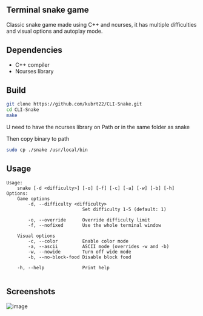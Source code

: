 ## Terminal snake game
Classic snake game made using C++ and ncurses, it has multiple difficulties and visual options and autoplay mode.

## Dependencies
 - C++ compiler
 - Ncurses library


## Build
```bash
git clone https://github.com/kubrt22/CLI-Snake.git
cd CLI-Snake
make
```

U need to have the ncurses library on Path or in the same folder as snake

Then copy binary to path
```bash
sudo cp ./snake /usr/local/bin
```

## Usage
```
Usage:
    snake [-d <difficulty>] [-o] [-f] [-c] [-a] [-w] [-b] [-h]
Options:
    Game options
        -d, --difficulty <difficulty>
                            Set difficulty 1-5 (default: 1)

        -o, --override      Override difficulty limit
        -f, --nofixed       Use the whole terminal window

    Visual options
        -c, --color         Enable color mode
        -a, --ascii         ASCII mode (overrides -w and -b)
        -w, --nowide        Turn off wide mode
        -b, --no-block-food Disable block food

    -h, --help              Print help


```

## Screenshots
![image](https://github.com/user-attachments/assets/1da28d31-759f-44e8-b119-3f6fb3ea552f)
